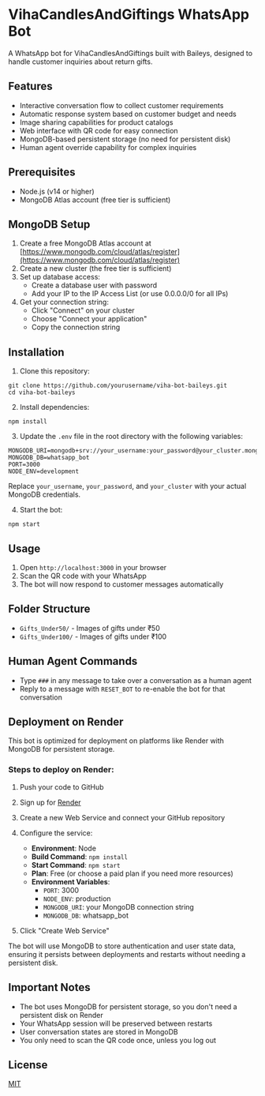 # VihaCandlesAndGiftings WhatsApp Bot

A WhatsApp bot for VihaCandlesAndGiftings built with Baileys, designed to handle customer inquiries about return gifts.

## Features

- Interactive conversation flow to collect customer requirements
- Automatic response system based on customer budget and needs
- Image sharing capabilities for product catalogs
- Web interface with QR code for easy connection
- MongoDB-based persistent storage (no need for persistent disk)
- Human agent override capability for complex inquiries

## Prerequisites

- Node.js (v14 or higher)
- MongoDB Atlas account (free tier is sufficient)

## MongoDB Setup

1. Create a free MongoDB Atlas account at [https://www.mongodb.com/cloud/atlas/register](https://www.mongodb.com/cloud/atlas/register)
2. Create a new cluster (the free tier is sufficient)
3. Set up database access:
   - Create a database user with password
   - Add your IP to the IP Access List (or use 0.0.0.0/0 for all IPs)
4. Get your connection string:
   - Click "Connect" on your cluster
   - Choose "Connect your application"
   - Copy the connection string

## Installation

1. Clone this repository:
```
git clone https://github.com/yourusername/viha-bot-baileys.git
cd viha-bot-baileys
```

2. Install dependencies:
```
npm install
```

3. Update the `.env` file in the root directory with the following variables:
```
MONGODB_URI=mongodb+srv://your_username:your_password@your_cluster.mongodb.net/
MONGODB_DB=whatsapp_bot
PORT=3000
NODE_ENV=development
```
Replace `your_username`, `your_password`, and `your_cluster` with your actual MongoDB credentials.

4. Start the bot:
```
npm start
```

## Usage

1. Open `http://localhost:3000` in your browser
2. Scan the QR code with your WhatsApp
3. The bot will now respond to customer messages automatically

## Folder Structure

- `Gifts_Under50/` - Images of gifts under ₹50
- `Gifts_Under100/` - Images of gifts under ₹100

## Human Agent Commands

- Type `###` in any message to take over a conversation as a human agent
- Reply to a message with `RESET_BOT` to re-enable the bot for that conversation

## Deployment on Render

This bot is optimized for deployment on platforms like Render with MongoDB for persistent storage.

### Steps to deploy on Render:

1. Push your code to GitHub
2. Sign up for [Render](https://render.com/)
3. Create a new Web Service and connect your GitHub repository
4. Configure the service:
   - **Environment**: Node
   - **Build Command**: `npm install`
   - **Start Command**: `npm start`
   - **Plan**: Free (or choose a paid plan if you need more resources)
   - **Environment Variables**:
     - `PORT`: 3000
     - `NODE_ENV`: production
     - `MONGODB_URI`: your MongoDB connection string
     - `MONGODB_DB`: whatsapp_bot

5. Click "Create Web Service"

The bot will use MongoDB to store authentication and user state data, ensuring it persists between deployments and restarts without needing a persistent disk.

## Important Notes

- The bot uses MongoDB for persistent storage, so you don't need a persistent disk on Render
- Your WhatsApp session will be preserved between restarts
- User conversation states are stored in MongoDB
- You only need to scan the QR code once, unless you log out

## License

[MIT](LICENSE)